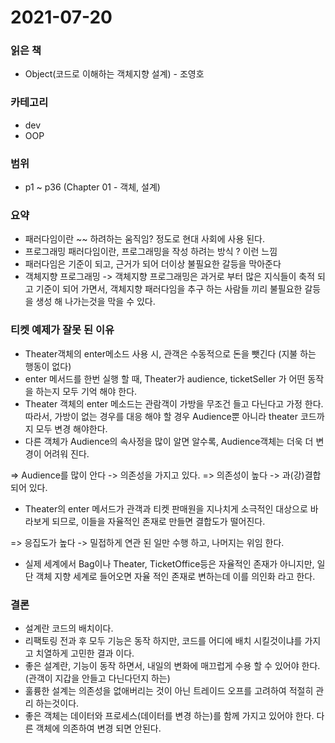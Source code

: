 # 2021-07-20

### 읽은 책

- Object(코드로 이해하는 객체지향 설계) - 조영호

### 카테고리

- dev
- OOP

### 범위

- p1 ~ p36 (Chapter 01 - 객체, 설계)

### 요약

- 패러다임이란 ~~ 하려하는 움직임? 정도로 현대 사회에 사용 된다.
- 프로그래밍 패러다임이란, 프로그래밍을 작성 하려는 방식 ? 이런 느낌
- 패러다임은 기준이 되고, 근거가 되어 더이상 불필요한 갈등을 막아준다
- 객체지향 프로그래밍 -> 객체지향 프로그래밍은 과거로 부터 많은 지식들이 축적 되고 기준이 되어 가면서,
  객체지향 패러다임을 추구 하는 사람들 끼리 불필요한 갈등을 생성 해 나가는것을 막을 수 있다.

### 티켓 예제가 잘못 된 이유

- Theater객체의 enter메소드 사용 시, 관객은 수동적으로 돈을 뺏긴다 (지불 하는 행동이 없다)
- enter 메서드를 한번 실행 할 때, Theater가 audience, ticketSeller 가 어떤 동작을 하는지 모두 기억 해야 한다.
- Theater 객체의 enter 메소드는 관람객이 가방을 무조건 들고 다닌다고 가정 한다. 따라서, 가방이 없는 경우를 대응 해야 할 경우 Audience뿐 아니라 theater 코드까지 모두 변경 해야한다.
- 다른 객체가 Audience의 속사정을 많이 알면 알수록, Audience객체는 더욱 더 변경이 어려워 진다.

=> Audience를 많이 안다 -> 의존성을 가지고 있다.
=> 의존성이 높다 -> 과(강)결합 되어 있다.

- Theater의 enter 메서드가 관객과 티켓 판매원을 지나치게 소극적인 대상으로 바라보게 되므로, 이들을 자율적인 존재로 만들면 결합도가 떨어진다.

=> 응집도가 높다 -> 밀접하게 연관 된 일만 수행 하고, 나머지는 위임 한다.

- 실제 세계에서 Bag이나 Theater, TicketOffice등은 자율적인 존재가 아니지만, 일단 객체 지향 세계로 들어오면 자율 적인 존재로 변하는데 이를 의인화 라고 한다.

### 결론

- 설계란 코드의 배치이다.
- 리팩토링 전과 후 모두 기능은 동작 하지만, 코드를 어디에 배치 시킬것이냐를 가지고 치열하게 고민한 결과 이다.
- 좋은 설계란, 기능이 동작 하면서, 내일의 변화에 매끄럽게 수용 할 수 있어야 한다. (관객이 지갑을 안들고 다닌다던지 하는)
- 훌륭한 설계는 의존성을 없애버리는 것이 아닌 트레이드 오프를 고려하여 적절히 관리 하는것이다.
- 좋은 객체는 데이터와 프로세스(데이터를 변경 하는)를 함께 가지고 있어야 한다. 다른 객체에 의존하여 변경 되면 안된다.
